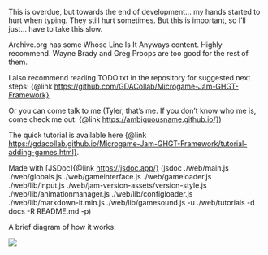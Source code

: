 This is overdue, but towards the end of development… my hands started to hurt when typing. They still hurt sometimes. But this is important, so I’ll just… have to take this slow.

Archive.org has some Whose Line Is It Anyways content. Highly recommend. Wayne Brady and Greg Proops are too good for the rest of them. 

I also recommend reading TODO.txt in the repository for suggested next steps: {@link https://github.com/GDACollab/Microgame-Jam-GHGT-Framework}

Or you can come talk to me (Tyler, that’s me. If you don’t know who me is, come check me out: {@link https://ambiguousname.github.io/})

The quick tutorial is available here {@link https://gdacollab.github.io/Microgame-Jam-GHGT-Framework/tutorial-adding-games.html}.

Made with [JSDoc]{@link https://jsdoc.app/} (jsdoc ./web/main.js ./web/globals.js ./web/gameinterface.js ./web/gameloader.js ./web/lib/input.js ./web/jam-version-assets/version-style.js ./web/lib/animationmanager.js ./web/lib/configloader.js ./web/lib/markdown-it.min.js ./web/lib/gamesound.js -u ./web/tutorials -d docs -R README.md -p)

A brief diagram of how it works:

<img src="./img/diagram.png"/>